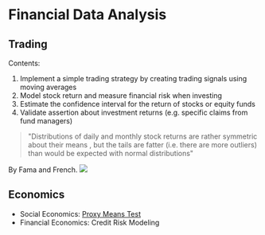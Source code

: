 # Financial Data Analysis

## Trading

Contents:
1. Implement a simple trading strategy by creating trading signals using moving averages
2. Model stock return and measure financial risk when investing
3. Estimate the confidence interval for the return of stocks or equity funds
4. Validate assertion about investment returns (e.g. specific claims from fund managers) 

> "Distributions of daily and monthly stock returns are rather symmetric about their means , but the tails are fatter (i.e. there are more outliers) than would be expected with normal distributions"

By Fama and French.
![](https://bookmap.com/wp-content/uploads/2022/04/image1.png)

## Economics

- Social Economics: [Proxy Means Test](https://elibrary.worldbank.org/doi/pdf/10.1596/0-8213-3313-5)
- Financial Economics: Credit Risk Modeling
